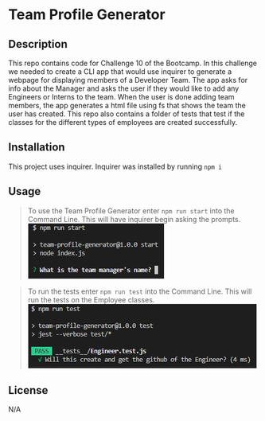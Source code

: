 # Team Profile Generator

## Description
This repo contains code for Challenge 10 of the Bootcamp. In this challenge we needed to create a CLI app that would use inquirer to generate a webpage for displaying members of a Developer Team. The app asks for info about the Manager and asks the user if they would like to add any Engineers or Interns to the team. When the user is done adding team members, the app generates a html file using fs that shows the team the user has created. This repo also contains a folder of tests that test if the classes for the different types of employees are created successfully. 

## Installation
This project uses inquirer. Inquirer was installed by running `npm i`

## Usage
>To use the Team Profile Generator enter `npm run start` into the Command Line. This will have inquirer begin asking the prompts. <br>
![npm run start](./images/start.JPG)

>To run the tests enter `npm run test` into the Command Line. This will run the tests on the Employee classes. <br>
![npm run test](./images/test.JPG)

## License
N/A


